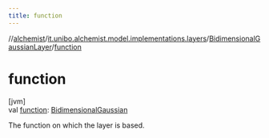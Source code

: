 ```yaml
---
title: function
---
```

//[alchemist](../../../index.html)/[it.unibo.alchemist.model.implementations.layers](../index.html)/[BidimensionalGaussianLayer](index.html)/[function](function.html)



# function



[jvm]\
val [function](function.html): [BidimensionalGaussian](../../it.unibo.alchemist.model.math/-bidimensional-gaussian/index.html)



The function on which the layer is based.




